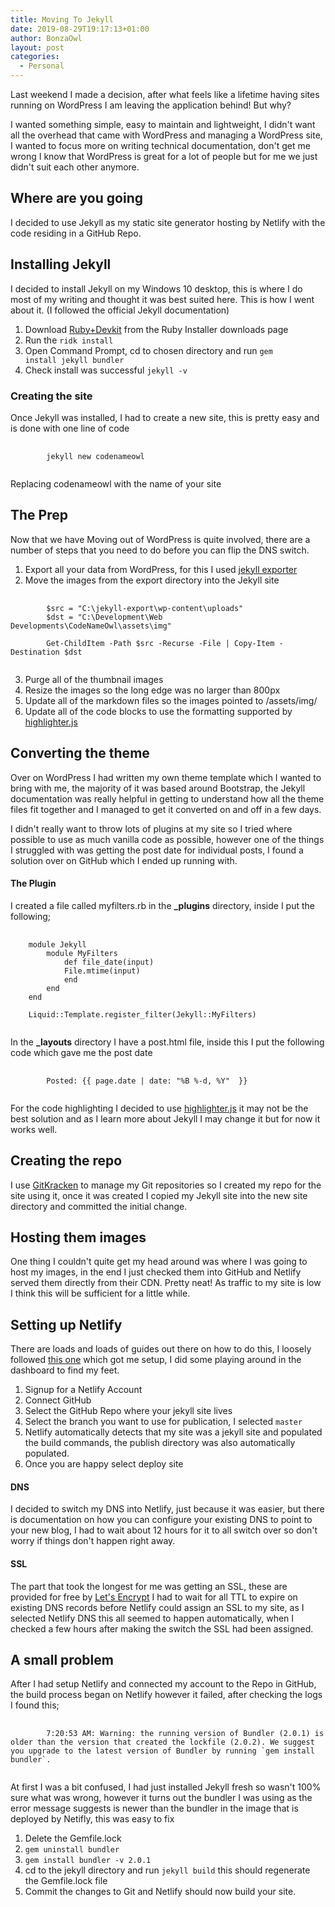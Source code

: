 ```yaml
---
title: Moving To Jekyll
date: 2019-08-29T19:17:13+01:00
author: BonzaOwl
layout: post
categories:
  - Personal
---
```


Last weekend I made a decision, after what feels like a lifetime having sites running on WordPress I am leaving the application behind! But why? 

I wanted something simple, easy to maintain and lightweight, I didn't want all the overhead that came with WordPress and managing a WordPress site, I wanted to focus more on writing technical documentation, don't get me wrong I know that WordPress is great for a lot of people but for me we just didn't suit each other anymore. 

## Where are you going

I decided to use Jekyll as my static site generator hosting by Netlify with the code residing in a GitHub Repo. 

## Installing Jekyll

I decided to install Jekyll on my Windows 10 desktop, this is where I do most of my writing and thought it was best suited here. This is how I went about it. (I followed the official Jekyll documentation) 

1. Download [Ruby+Devkit](https://rubyinstaller.org/downloads/) from the Ruby Installer downloads page
2. Run the <code>ridk install</code>
3. Open Command Prompt, cd to chosen directory and run <code>gem install jekyll bundler</code>
4. Check install was successful <code>jekyll -v</code>

### Creating the site

Once Jekyll was installed, I had to create a new site, this is pretty easy and is done with one line of code 

<pre>
    <code class="html">
        jekyll new codenameowl
    </code>
</pre>

Replacing codenameowl with the name of your site

## The Prep

Now that we have 
Moving out of WordPress is quite involved, there are a number of steps that you need to do before you can flip the DNS switch. 

1. Export all your data from WordPress, for this I used [jekyll exporter](https://wordpress.org/plugins/jekyll-exporter/)
2. Move the images from the export directory into the Jekyll site

<pre>
    <code class="ps">
        $src = "C:\jekyll-export\wp-content\uploads"
        $dst = "C:\Development\Web Developments\CodeNameOwl\assets\img"

        Get-ChildItem -Path $src -Recurse -File | Copy-Item -Destination $dst    
    </code>
</pre>

3. Purge all of the thumbnail images
4. Resize the images so the long edge was no larger than 800px
5. Update all of the markdown files so the images pointed to /assets/img/
6. Update all of the code blocks to use the formatting supported by [highlighter.js](https://highlightjs.org/usage/)

## Converting the theme

Over on WordPress I had written my own theme template which I wanted to bring with me, the majority of it was based around Bootstrap, the Jekyll documentation was really helpful in getting to understand how all the theme files fit together and I managed to get it converted on and off in a few days.

I didn't really want to throw lots of plugins at my site so I tried where possible to use as much vanilla code as possible, however one of the things I struggled with was getting the post date for individual posts, I found a solution over on GitHub which I ended up running with.

#### The Plugin

I created a file called myfilters.rb in the **_plugins** directory, inside I put the following;

<pre>
    <code class="ruby">
    module Jekyll
        module MyFilters
            def file_date(input)
            File.mtime(input)
            end
        end
    end

    Liquid::Template.register_filter(Jekyll::MyFilters)
  </code>
</pre>

In the **_layouts** directory I have a post.html file, inside this I put the following code which gave me the post date

<pre>
    <code class="html">
        <time>Posted: {{ page.date | date: "%B %-d, %Y"  }}</time>
    </code>
</pre>

For the code highlighting I decided to use [highlighter.js](https://highlightjs.org/usage/) it may not be the best solution and as I learn more about Jekyll I may change it but for now it works well.

## Creating the repo

I use [GitKracken](https://www.gitkraken.com) to manage my Git repositories so I created my repo for the site using it, once it was created I copied my Jekyll site into the new site directory and committed the initial change. 

## Hosting them images

One thing I couldn't quite get my head around was where I was going to host my images, in the end I just checked them into GitHub and Netlify served them directly from their CDN. Pretty neat! As traffic to my site is low I think this will be sufficient for a little while. 

## Setting up Netlify

There are loads and loads of guides out there on how to do this, I loosely followed [this one](https://www.chrisanthropic.com/blog/2018/migrating-blog-from-aws-stack-to-netlify/) which got me setup, I did some playing around in the dashboard to find my feet.

1. Signup for a Netlify Account
2. Connect GitHub
3. Select the GitHub Repo where your jekyll site lives
4. Select the branch you want to use for publication, I selected <code>master</code>
5. Netlify automatically detects that my site was a jekyll site and populated the build commands, the publish directory was also automatically populated.
6. Once you are happy select deploy site

#### DNS

I decided to switch my DNS into Netlify, just because it was easier, but there is documentation on how you can configure your existing DNS to point to your new blog, I had to wait about 12 hours for it to all switch over so don't worry if things don't happen right away.

#### SSL

The part that took the longest for me was getting an SSL, these are provided for free by [Let's Encrypt](https://letsencrypt.org) I had to wait for all TTL to expire on existing DNS records before Netlify could assign an SSL to my site, as I selected Netlify DNS this all seemed to happen automatically, when I checked a few hours after making the switch the SSL had been assigned.

## A small problem 

After I had setup Netlify and connected my account to the Repo in GitHub, the build process began on Netlify however it failed, after checking the logs I found this;

<pre>
    <code>
        7:20:53 AM: Warning: the running version of Bundler (2.0.1) is older than the version that created the lockfile (2.0.2). We suggest you upgrade to the latest version of Bundler by running `gem install bundler`.
    </code>
</pre>

At first I was a bit confused, I had just installed Jekyll fresh so wasn't 100% sure what was wrong, however it turns out the bundler I was using as the error message suggests is newer than the bundler in the image that is deployed by Netifly, this was easy to fix

1. Delete the Gemfile.lock
2. <code>gem uninstall bundler</code>
3. <code>gem install bundler -v 2.0.1</code>
4. cd to the jekyll directory and run <code>jekyll build</code> this should regenerate the Gemfile.lock file
5. Commit the changes to Git and Netlify should now build your site.
